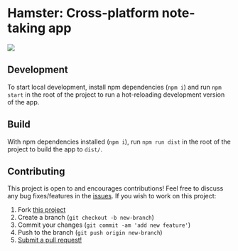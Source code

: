 # Hamster: Cross-platform note-taking app

![](https://user-images.githubusercontent.com/38357771/80301078-c9c09480-8756-11ea-998a-cab7cada2cdd.png)

## Development

To start local development, install npm dependencies (`npm i`) and run `npm start` in the root of the project to run a hot-reloading development version of the app.

## Build

With npm dependencies installed (`npm i`), run `npm run dist` in the root of the project to build the app to `dist/`.

## Contributing

This project is open to and encourages contributions! Feel free to discuss any bug fixes/features in the [issues](https://github.com/shwilliam/hamster/issues). If you wish to work on this project:

1. Fork [this project](https://github.com/shwilliam/hamster)
2. Create a branch (`git checkout -b new-branch`)
3. Commit your changes (`git commit -am 'add new feature'`)
4. Push to the branch (`git push origin new-branch`)
5. [Submit a pull request!](https://github.com/shwilliam/hamster/pull/new/master)
